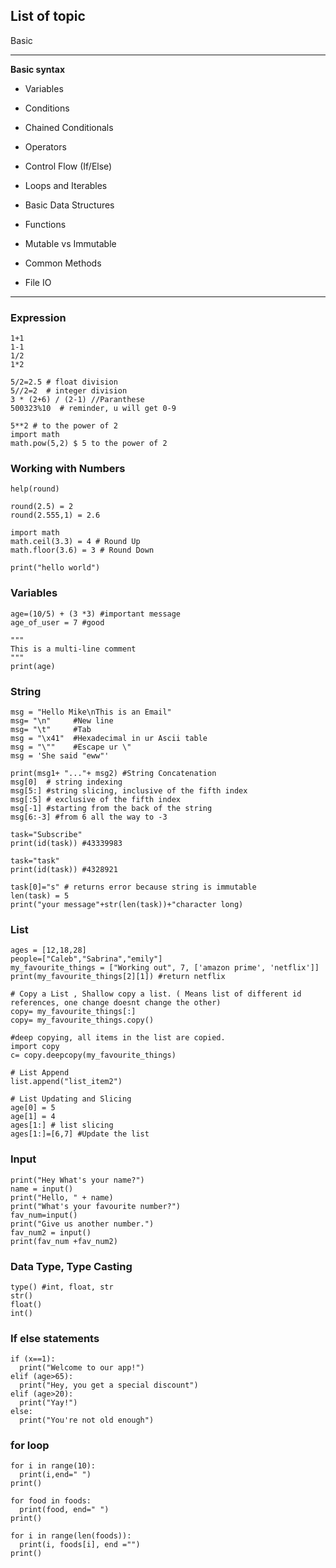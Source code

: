 ## List of topic
Basic
***
**Basic syntax**
- Variables
- Conditions
- Chained Conditionals
- Operators
- Control Flow (If/Else)
- Loops and Iterables
- Basic Data Structures


- Functions
- Mutable vs Immutable
- Common Methods
- File IO
***

### Expression
```
1+1
1-1
1/2 
1*2

5/2=2.5 # float division
5//2=2  # integer division
3 * (2+6) / (2-1) //Paranthese
500323%10  # reminder, u will get 0-9

5**2 # to the power of 2
import math
math.pow(5,2) $ 5 to the power of 2
```

### Working with Numbers
```
help(round)

round(2.5) = 2
round(2.555,1) = 2.6

import math
math.ceil(3.3) = 4 # Round Up
math.floor(3.6) = 3 # Round Down

print("hello world")
```

### Variables
```
age=(10/5) + (3 *3) #important message
age_of_user = 7 #good

"""
This is a multi-line comment
"""
print(age)
```

### String
```
msg = "Hello Mike\nThis is an Email"
msg= "\n"     #New line
msg= "\t"     #Tab
msg = "\x41"  #Hexadecimal in ur Ascii table
msg = "\""    #Escape ur \"
msg = 'She said "eww"'

print(msg1+ "..."+ msg2) #String Concatenation
msg[0]  # string indexing
msg[5:] #string slicing, inclusive of the fifth index
msg[:5] # exclusive of the fifth index
msg[-1] #starting from the back of the string
msg[6:-3] #from 6 all the way to -3

task="Subscribe"
print(id(task)) #43339983

task="task"
print(id(task)) #4328921

task[0]="s" # returns error because string is immutable
len(task) = 5
print("your message"+str(len(task))+"character long)

```
### List 
```
ages = [12,18,28]
people=["Caleb","Sabrina","emily"]
my_favourite_things = ["Working out", 7, ['amazon prime', 'netflix']]
print(my_favourite_things[2][1]) #return netflix

# Copy a List , Shallow copy a list. ( Means list of different id references, one change doesnt change the other)
copy= my_favourite_things[:]
copy= my_favourite_things.copy()

#deep copying, all items in the list are copied.
import copy 
c= copy.deepcopy(my_favourite_things)

# List Append
list.append("list_item2")

# List Updating and Slicing
age[0] = 5
age[1] = 4
ages[1:] # list slicing
ages[1:]=[6,7] #Update the list 
```

### Input
```python3
print("Hey What's your name?")
name = input()
print("Hello, " + name)
print("What's your favourite number?")
fav_num=input()
print("Give us another number.")
fav_num2 = input()
print(fav_num +fav_num2)
```
### Data Type, Type Casting
```
type() #int, float, str
str()
float()
int()
```
### If else statements
```
if (x==1):
  print("Welcome to our app!")
elif (age>65):
  print("Hey, you get a special discount")
elif (age>20):
  print("Yay!")
else:
  print("You're not old enough")
```

### for loop 
```
for i in range(10):
  print(i,end=" ")
print()

for food in foods:
  print(food, end=" ")
print()

for i in range(len(foods)):
  print(i, foods[i], end ="")
print()
```




